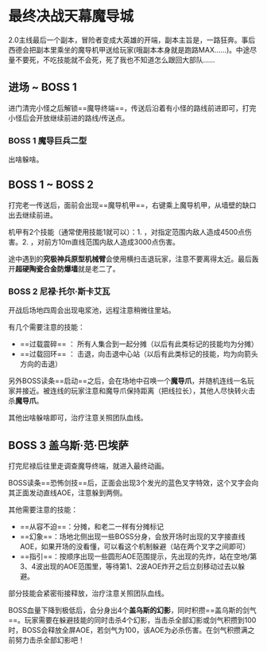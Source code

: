 # 最终决战天幕魔导城

2.0主线最后一个副本，冒险者变成大英雄的开端，副本主旨是，一路狂奔。事后西德会把副本里乘坐的魔导机甲送给玩家(哦副本本身就是跑路MAX……)。中途尽量不要死，不吃技能就不会死，死了我也不知道怎么跟回大部队……

## 进场 ~ BOSS 1

进门清完小怪之后解锁==魔导终端==，传送后沿着有小怪的路线前进即可，打完小怪后会开放继续前进的路线/传送点。

### BOSS 1 魔导巨兵二型

出啥躲啥。

## BOSS 1 ~ BOSS 2

打完老一传送后，面前会出现==魔导机甲==，右键乘上魔导机甲，从墙壁的缺口出去继续前进。

机甲有2个技能（通常使用技能1就可以）：1. <Action name="魔导加农炮" />，对指定范围内敌人造成4500点伤害。2. <Action name="魔导光子炮" />，对前方10m直线范围内敌人造成3000点伤害。

途中遇到的**究极神兵原型机械臂**会使用横扫击退玩家，注意不要离得太近。最后轰开**超硬陶瓷合金防爆墙**就是老二了。

### BOSS 2 尼禄·托尔·斯卡艾瓦

开战后场地四周会出现电浆池，<Role name="healer" /><Role name="dps" />远程注意稍微往里站。

有几个需要注意的技能：
* ==过载震碎== ： 所有人集合到一起分摊（以后有此类标记的技能均为分摊）
* ==过载回环== ： 击退，向击退中心站（以后有此类标记的技能，均为向箭头方向的击退）

另外BOSS读条==启动==之后，会在场地中召唤一个**魔导爪**，并随机连线一名玩家并接近。被连线的玩家注意和魔导爪保持距离（把线拉长），其他人尽快转火击杀**魔导爪**。

其他出啥躲啥即可，<Role name="healer" />治疗注意关照团队血线。

## BOSS 3 盖乌斯·范·巴埃萨

打完尼禄后往里走调查魔导终端，就进入最终动画。

BOSS读条==恐怖剑技==后，正面会出现3个发光的蓝色叉字特效，这个叉字会向其正面发动直线AOE，注意躲到两侧。

其他需要注意的技能：
* ==从容不迫==：分摊，和老二一样有分摊标记
* ==幻象==：场地北侧出现一些BOSS分身，会放开场时出现的叉字接直线AOE，如果开场的没看懂，可以看这个机制躲避（站在两个叉字之间即可）
* ==指引==：按顺序出现一些圆形AOE范围提示，先出现的先炸，站在空地/第3、4波出现的AOE范围里，等待第1、2波AOE炸开之后立刻移动过去以躲避。

部分技能会紧密衔接释放，<Role name="healer" />治疗注意关照团队血线。

BOSS血量下降到极低后，会分身出4个**盖乌斯的幻影**，同时积攒==盖乌斯的剑气==。玩家需要在躲避技能的同时击杀4个幻影，当击杀全部幻影或剑气积攒到100时，BOSS会释放全屏AOE，若剑气为100，该AOE为必杀伤害。在剑气积攒满之前努力击杀全部幻影吧！